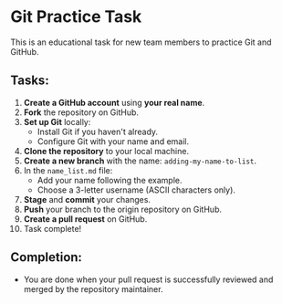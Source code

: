 # Git Practice Task

This is an educational task for new team members to practice Git and GitHub.

## Tasks:

1. **Create a GitHub account** using **your real name**.
2. **Fork** the repository on GitHub.
3. **Set up Git** locally:
    - Install Git if you haven't already.
    - Configure Git with your name and email.
4. **Clone the repository** to your local machine.
5. **Create a new branch** with the name: `adding-my-name-to-list`.
6. In the `name_list.md` file:
    - Add your name following the example.
    - Choose a 3-letter username (ASCII characters only).
7. **Stage** and **commit** your changes.
8. **Push** your branch to the origin repository on GitHub.
9. **Create a pull request** on GitHub.
10. Task complete!

## Completion:
- You are done when your pull request is successfully reviewed and merged by the repository maintainer.
